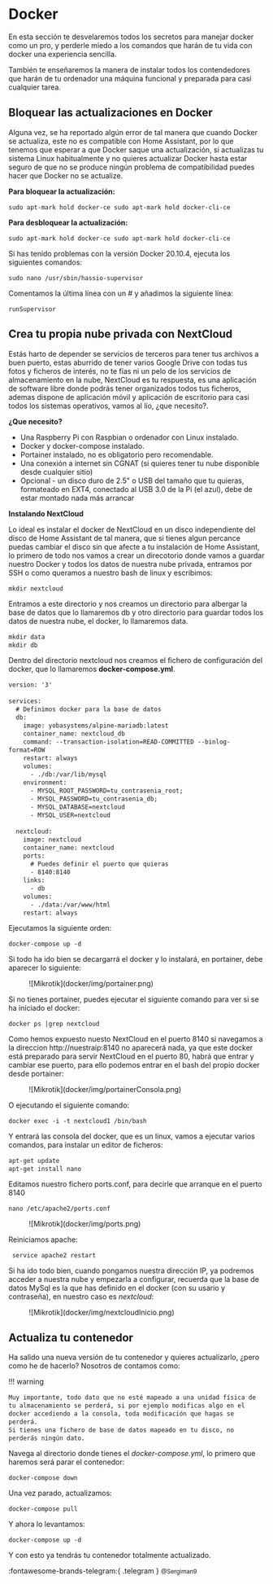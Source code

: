 # Docker

En esta sección te desvelaremos todos los secretos para manejar docker como un pro, y perderle miedo a los comandos que harán de tu vida con docker una experiencia sencilla.

También te enseñaremos la manera de instalar todos los contendedores que harán de tu ordenador una máquina funcional y preparada para casi cualquier tarea.

## Bloquear las actualizaciones en Docker

Alguna vez, se ha reportado algún error de tal manera que cuando Docker se actualiza, este no es compatible con Home Assistant, por lo que tenemos que esperar a que Docker saque una actualización, si actualizas tu sistema Linux habitualmente y no quieres actualizar Docker hasta estar seguro de que no se produce ningún problema de compatibilidad puedes hacer que Docker no se actualize.

**Para bloquear la actualización:**

```
sudo apt-mark hold docker-ce sudo apt-mark hold docker-cli-ce
```

**Para desbloquear la actualización:**

```
sudo apt-mark hold docker-ce sudo apt-mark hold docker-cli-ce
```

Si has tenido problemas con la versión Docker 20.10.4, ejecuta los siguientes comandos:

```
sudo nano /usr/sbin/hassio-supervisor
```

Comentamos la última línea con un # y añadimos la siguiente línea:

```
runSupervisor
```

## Crea tu propia nube privada con NextCloud

Estás harto de depender se servicios de terceros para tener tus archivos a buen puerto, estas aburrido de tener varios Google Drive con todas tus fotos y ficheros de interés, no te fías ni un pelo de los servicios de almacenamiento en la nube, NextCloud es tu respuesta, es una aplicación de software libre donde podrás tener organizados todos tus ficheros, ademas dispone de aplicación móvil y aplicación de escritorio para casi todos los sistemas operativos, vamos al lío, ¿que necesito?.

**¿Que necesito?**

* Una Raspberry Pi con Raspbian o ordenador con Linux instalado.
* Docker y docker-compose instalado.
* Portainer instalado, no es obligatorio pero recomendable.
* Una conexión a internet sin CGNAT (si quieres tener tu nube disponible desde cualquier sitio)
* Opcional - un disco duro de 2.5" o USB del tamaño que tu quieras, formateado en EXT4, conectado al USB 3.0 de la Pi (el azul), debe de estar montado nada más arrancar

**Instalando NextCloud**

Lo ideal es instalar el docker de NextCloud en un disco independiente del disco de Home Assistant de tal manera, que si tienes algun percance puedas cambiar el disco sin que afecte a tu instalación de Home Assistant, lo primero de todo nos vamos a crear un direcotorio donde vamos a guardar nuestro Docker y todos los datos de nuestra nube privada, entramos por SSH o como queramos a nuestro bash de linux y escribimos:

```
mkdir nextcloud
```

Entramos a este directorio y nos creamos un directorio para albergar la base de datos que lo llamaremos db y otro directorio para guardar todos los datos de nuestra nube, el docker, lo llamaremos data.

```
mkdir data
mkdir db
```

Dentro del directorio nextcloud nos creamos el fichero de configuración del docker, que lo llamaremos **docker-compose.yml**.

```
version: '3'

services:
  # Definimos docker para la base de datos
  db:
    image: yobasystems/alpine-mariadb:latest
    container_name: nextcloud_db
    command: --transaction-isolation=READ-COMMITTED --binlog-format=ROW
    restart: always
    volumes:
      - ./db:/var/lib/mysql
    environment:
      - MYSQL_ROOT_PASSWORD=tu_contrasenia_root;
      - MYSQL_PASSWORD=tu_contrasenia_db;
      - MYSQL_DATABASE=nextcloud
      - MYSQL_USER=nextcloud

  nextcloud:
    image: nextcloud
    container_name: nextcloud
    ports:
      # Puedes definir el puerto que quieras
      - 8140:8140
    links:
      - db
    volumes:
      - ./data:/var/www/html
    restart: always
```

Ejecutamos la siguiente orden:

```
docker-compose up -d
```

Si todo ha ido bien se decargarrá el docker y lo instalará, en portainer, debe aparecer lo siguiente:

<figure markdown> 
  ![Mikrotik](docker/img/portainer.png)
</figure>

Si no tienes portainer, puedes ejecutar el siguiente comando para ver si se ha iniciado el docker:

```
docker ps |grep nextcloud
```

Como hemos expuesto nuesto NextCloud en el puerto 8140 si navegamos a la direccion http://nuestraip:8140 no aparecerá nada, ya que este docker está preparado para servir NextCloud en el puerto 80, habrá que entrar y cambiar ese puerto, para ello podemos entrar en el bash del propio docker desde portainer:

<figure markdown> 
  ![Mikrotik](docker/img/portainerConsola.png)
</figure>

O ejecutando el siguiente comando:

```
docker exec -i -t nextcloud1 /bin/bash
```

Y entrará las consola del docker, que es un linux, vamos a ejecutar varios comandos, para instalar un editor de ficheros:

```
apt-get update
apt-get install nano
```

Editamos nuestro fichero ports.conf, para decirle que arranque en el puerto 8140

```
nano /etc/apache2/ports.conf
```
<figure markdown> 
  ![Mikrotik](docker/img/ports.png)
</figure>

Reiniciamos apache:

```
 service apache2 restart
```

Si ha ido todo bien, cuando pongamos nuestra dirección IP, ya podremos acceder a nuestra nube y empezarla a configurar, recuerda que la base de datos MySql es la que has definido en el docker (con su usario y contraseña), en nuestro caso es *nextcloud*:

<figure markdown> 
  ![Mikrotik](docker/img/nextcloudInicio.png)
</figure>


## Actualiza tu contenedor

Ha salido una nueva versión de tu contenedor y quieres actualizarlo, ¿pero como he de hacerlo? Nosotros de contamos como:

!!! warning
  
    Muy importante, todo dato que no esté mapeado a una unidad física de tu almacenamiento se perderá, si por ejemplo modificas algo en el docker accediendo a la consola, toda modificación que hagas se perderá.
    Si tienes una fichero de base de datos mapeado en tu disco, no perderás ningún dato.

Navega al directorio donde tienes el *docker-compose.yml*, lo primero que haremos será parar el contenedor:

```
docker-compose down
```
Una vez parado, actualizamos:

```
docker-compose pull
```

Y ahora lo levantamos:

```
docker-compose up -d
```

Y con esto ya tendrás tu contenedor totalmente actualizado.

:fontawesome-brands-telegram:{ .telegram } <small>@Sergiman9</small> 